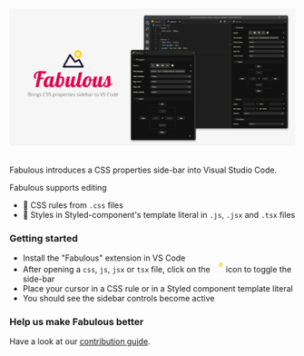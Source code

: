 <div  align="center">
<img src="./banner.png" />
<br />
</div>
<br />

Fabulous introduces a CSS properties side-bar into Visual Studio Code.

Fabulous supports editing

- 🎨 CSS rules from `.css` files
- 💅 Styles in Styled-component's template literal in `.js`, `.jsx` and `.tsx` files

### Getting started

- Install the "Fabulous" extension in VS Code
- After opening a `css`, `js`, `jsx` or `tsx` file, click on the <img src="./icons/tiny-icon.png" width="20px" /> icon to toggle the side-bar
- Place your cursor in a CSS rule or in a Styled component template literal
- You should see the sidebar controls become active

### Help us make Fabulous better

Have a look at our [contribution guide](./contributing.md).
